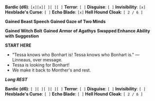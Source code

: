 **Bardic (d6)**: `[x][x][ ][ ][ ]`
**Terror**: `[ ]`
**Disguise**: `[ ]`
**Invisibility**: `[x]`
**Hexblade's Curse**: `[ ]`
**Echo Blade**: `[x]`
**Hell Hound Cloak**: `[ 2 / 6 ]`

**Gained Beast Speech**
**Gained Gaze of Two Minds**

**Gained Witch Bolt**
**Gained Armor of Agathys**
**Swapped Enhance Ability with Suggestion**

**START HERE**

- "Tessa knows who Bonhart is! Tessa knows who Bonhart is." — Linneaus, over message.
- Tessa is looking for Bonhart!
- We make it back to Monther's and rest.

***Long REST***

**Bardic (d6)**: `[ ][ ][ ][ ][ ]`
**Terror**: `[ ]`
**Disguise**: `[ ]`
**Invisibility**: `[ ]`
**Hexblade's Curse**: `[ ]`
**Echo Blade**: `[ ]`
**Hell Hound Cloak**: `[ 2 / 6 ]`

